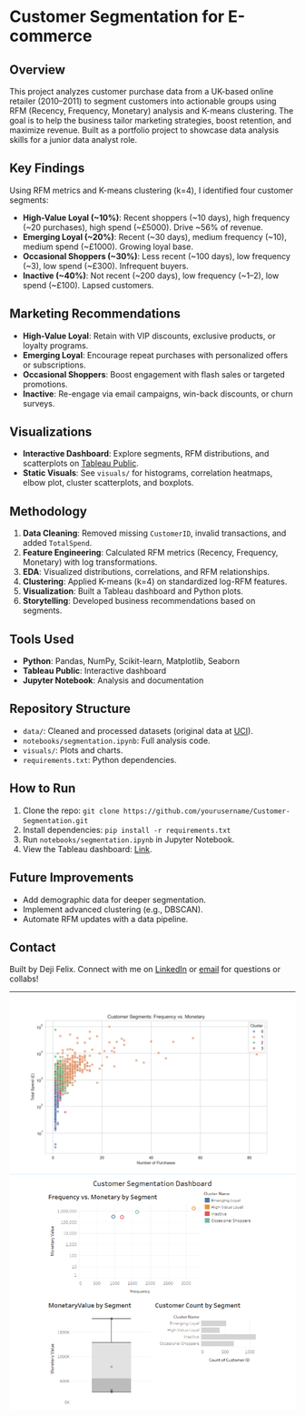 # Customer Segmentation for E-commerce

## Overview
This project analyzes customer purchase data from a UK-based online retailer (2010–2011) to segment customers into actionable groups using RFM (Recency, Frequency, Monetary) analysis and K-means clustering. The goal is to help the business tailor marketing strategies, boost retention, and maximize revenue. Built as a portfolio project to showcase data analysis skills for a junior data analyst role.

## Key Findings
Using RFM metrics and K-means clustering (k=4), I identified four customer segments:
- **High-Value Loyal (~10%)**: Recent shoppers (~10 days), high frequency (~20 purchases), high spend (~£5000). Drive ~56% of revenue.
- **Emerging Loyal (~20%)**: Recent (~30 days), medium frequency (~10), medium spend (~£1000). Growing loyal base.
- **Occasional Shoppers (~30%)**: Less recent (~100 days), low frequency (~3), low spend (~£300). Infrequent buyers.
- **Inactive (~40%)**: Not recent (~200 days), low frequency (~1–2), low spend (~£100). Lapsed customers.

## Marketing Recommendations
- **High-Value Loyal**: Retain with VIP discounts, exclusive products, or loyalty programs.
- **Emerging Loyal**: Encourage repeat purchases with personalized offers or subscriptions.
- **Occasional Shoppers**: Boost engagement with flash sales or targeted promotions.
- **Inactive**: Re-engage via email campaigns, win-back discounts, or churn surveys.

## Visualizations
- **Interactive Dashboard**: Explore segments, RFM distributions, and scatterplots on [Tableau Public](https://public.tableau.com/views/CustomerSegmentationAnalysisforE-commerce/CustomerSegmentationAnalysisforE-commerce?:language=en-US&publish=yes&:sid=&:redirect=auth&:display_count=n&:origin=viz_share_link).
- **Static Visuals**: See `visuals/` for histograms, correlation heatmaps, elbow plot, cluster scatterplots, and boxplots.

## Methodology
1. **Data Cleaning**: Removed missing `CustomerID`, invalid transactions, and added `TotalSpend`.
2. **Feature Engineering**: Calculated RFM metrics (Recency, Frequency, Monetary) with log transformations.
3. **EDA**: Visualized distributions, correlations, and RFM relationships.
4. **Clustering**: Applied K-means (k=4) on standardized log-RFM features.
5. **Visualization**: Built a Tableau dashboard and Python plots.
6. **Storytelling**: Developed business recommendations based on segments.

## Tools Used
- **Python**: Pandas, NumPy, Scikit-learn, Matplotlib, Seaborn
- **Tableau Public**: Interactive dashboard
- **Jupyter Notebook**: Analysis and documentation

## Repository Structure
- `data/`: Cleaned and processed datasets (original data at [UCI](https://archive.ics.uci.edu/ml/datasets/online+retail)).
- `notebooks/segmentation.ipynb`: Full analysis code.
- `visuals/`: Plots and charts.
- `requirements.txt`: Python dependencies.

## How to Run
1. Clone the repo: `git clone https://github.com/yourusername/Customer-Segmentation.git`
2. Install dependencies: `pip install -r requirements.txt`
3. Run `notebooks/segmentation.ipynb` in Jupyter Notebook.
4. View the Tableau dashboard: [Link](https://public.tableau.com/views/CustomerSegmentationAnalysisforE-commerce/CustomerSegmentationAnalysisforE-commerce?:language=en-US&publish=yes&:sid=&:redirect=auth&:display_count=n&:origin=viz_share_link).

## Future Improvements
- Add demographic data for deeper segmentation.
- Implement advanced clustering (e.g., DBSCAN).
- Automate RFM updates with a data pipeline.

## Contact
Built by Deji Felix. Connect with me on [LinkedIn](https://www.linkedin.com/in/deji-felix-0ab880258) or [email](iamerys11@gmail.com) for questions or collabs!

---
![Cluster Scatterplot](./visuals/cluster_frequency_vs_monetary.png)
![Tableau Dashboard](./visuals/dashboard_screenshot.png)